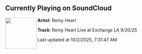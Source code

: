 ## Currently Playing on SoundCloud

[<img align="left" width="100" src="https://i1.sndcdn.com/artworks-cOp39KSVIGGVIt3X-dSMWUA-t500x500.png">](https://soundcloud.com/remyheartmusic/rh-live-at-exchange-la)

**Artist**: Remy Heart 

**Track**: Remy Heart Live at Exchange LA 9/20/25

Last updated at 10/2/2025, 7:31:47 AM
